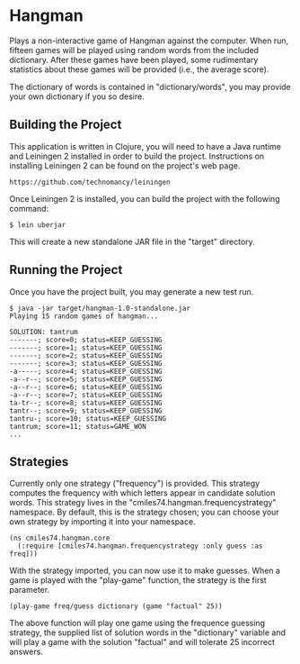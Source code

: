 # Hangman

Plays a non-interactive game of Hangman against the computer. When
run, fifteen games will be played using random words from the included
dictionary. After these games have been played, some rudimentary
statistics about these games will be provided (i.e., the average
score).

The dictionary of words is contained in "dictionary/words", you may
provide your own dictionary if you so desire.

## Building the Project

This application is written in Clojure, you will need to have a Java
runtime and Leiningen 2 installed in order to build the
project. Instructions on installing Leiningen 2 can be found on the
project's web page.

    https://github.com/technomancy/leiningen

Once Leiningen 2 is installed, you can build the project with the
following command:

    $ lein uberjar

This will create a new standalone JAR file in the "target" directory.

## Running the Project

Once you have the project built, you may generate a new test run.

	$ java -jar target/hangman-1.0-standalone.jar
	Playing 15 random games of hangman...

	SOLUTION: tantrum
	-------; score=0; status=KEEP_GUESSING
	-------; score=1; status=KEEP_GUESSING
	-------; score=2; status=KEEP_GUESSING
	-------; score=3; status=KEEP_GUESSING
	-a-----; score=4; status=KEEP_GUESSING
	-a--r--; score=5; status=KEEP_GUESSING
	-a--r--; score=6; status=KEEP_GUESSING
	-a--r--; score=7; status=KEEP_GUESSING
	ta-tr--; score=8; status=KEEP_GUESSING
	tantr--; score=9; status=KEEP_GUESSING
	tantru-; score=10; status=KEEP_GUESSING
	tantrum; score=11; status=GAME_WON
	...


## Strategies

Currently only one strategy ("frequency") is provided. This strategy
computes the frequency with which letters appear in candidate solution
words. This strategy lives in the "cmiles74.hangman.frequencystrategy"
namespace. By default, this is the strategy chosen; you can choose
your own strategy by importing it into your namespace.


    (ns cmiles74.hangman.core
      (:require [cmiles74.hangman.frequencystrategy :only guess :as freq]))

With the strategy imported, you can now use it to make guesses. When a
game is played with the "play-game" function, the strategy is the
first parameter.

    (play-game freq/guess dictionary (game "factual" 25))

The above function will play one game using the frequence guessing
strategy, the supplied list of solution words in the "dictionary"
variable and will play a game with the solution "factual" and will
tolerate 25 incorrect answers.
